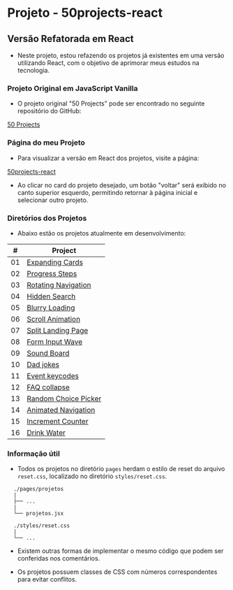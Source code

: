 # Projeto - 50projects-react

## Versão Refatorada em React

- Neste projeto, estou refazendo os projetos já existentes em uma versão utilizando React, com o objetivo de aprimorar meus estudos na tecnologia.

### Projeto Original em JavaScript Vanilla

- O projeto original "50 Projects" pode ser encontrado no seguinte repositório do GitHub:

[50 Projects](https://github.com/bradtraversy/50projects50days)

### Página do meu Projeto

- Para visualizar a versão em React dos projetos, visite a página:

[50projects-react](https://jorgehenrrique.github.io/50projects-react/)

- Ao clicar no card do projeto desejado, um botão "voltar" será exibido no canto superior esquerdo, permitindo retornar à página inicial e selecionar outro projeto.

### Diretórios dos Projetos

- Abaixo estão os projetos atualmente em desenvolvimento:

<table>
  <thead>
    <tr>
      <th align="center">#</th>
      <th>Project</th>
    </tr>
  </thead>
  <tbody>
    <tr>
      <td align="center">01</td>
      <td><a href="https://github.com/jorgehenrrique/50projects-react/tree/main/src/pages/01expanding-cards">Expanding Cards</a></td>
    </tr>
    <tr>
      <td align="center">02</td>
      <td><a href="https://github.com/jorgehenrrique/50projects-react/tree/main/src/pages/02progress-steps">Progress Steps</a></td>
    </tr>
    <tr>
      <td align="center">03</td>
      <td><a href="https://github.com/jorgehenrrique/50projects-react/tree/main/src/pages/03rotating-nav-animation">Rotating Navigation</a></td>
    </tr>
    <tr>
      <td align="center">04</td>
      <td><a href="https://github.com/jorgehenrrique/50projects-react/tree/main/src/pages/04hidden-search">Hidden Search</a></td>
    </tr>
    <tr>
      <td align="center">05</td>
      <td><a href="https://github.com/jorgehenrrique/50projects-react/tree/main/src/pages/05blurry-loading">Blurry Loading</a></td>
    </tr>
    <tr>
      <td align="center">06</td>
      <td><a href="https://github.com/jorgehenrrique/50projects-react/tree/main/src/pages/06scroll-animation">Scroll Animation</a></td>
    </tr>
    <tr>
      <td align="center">07</td>
      <td><a href="https://github.com/jorgehenrrique/50projects-react/tree/main/src/pages/07split-landing-page">Split Landing Page</a></td>
    </tr>
    <tr>
      <td align="center">08</td>
      <td><a href="https://github.com/jorgehenrrique/50projects-react/tree/main/src/pages/08form-input-wave">Form Input Wave</a></td>
    </tr>
    <tr>
      <td align="center">09</td>
      <td><a href="https://github.com/jorgehenrrique/50projects-react/tree/main/src/pages/09sound-board">Sound Board</a></td>
    </tr>
    <tr>
      <td align="center">10</td>
      <td><a href="https://github.com/jorgehenrrique/50projects-react/tree/main/src/pages/10-dad-jokes">Dad jokes</a></td>
    </tr>
    <tr>
      <td align="center">11</td>
      <td><a href="https://github.com/jorgehenrrique/50projects-react/tree/main/src/pages/11-event-keycodes">Event keycodes</a></td>
    </tr>
    <tr>
      <td align="center">12</td>
      <td><a href="https://github.com/jorgehenrrique/50projects-react/tree/main/src/pages/12-faq-collapse">FAQ collapse</a></td>
    </tr>
    <tr>
      <td align="center">13</td>
      <td><a href="https://github.com/jorgehenrrique/50projects-react/tree/main/src/pages/13-random-choice-picker">Random Choice Picker</a></td>
    </tr>
    <tr>
      <td align="center">14</td>
      <td><a href="https://github.com/jorgehenrrique/50projects-react/tree/main/src/pages/14-animated-navigation">Animated Navigation</a></td>
    </tr>
    <tr>
      <td align="center">15</td>
      <td><a href="https://github.com/jorgehenrrique/50projects-react/tree/main/src/pages/15-incrementing-counter">Increment Counter</a></td>
    </tr>
    <tr>
      <td align="center">16</td>
      <td><a href="https://github.com/jorgehenrrique/50projects-react/tree/main/src/pages/16-drink-water">Drink Water</a></td>
    </tr>
  </tbody>
</table>

### Informação útil

- Todos os projetos no diretório `pages` herdam o estilo de reset do arquivo `reset.css`, localizado no diretório `styles/reset.css`.

```
  ./pages/projetos
  |
  ├── ...
  |
  └── projetos.jsx

  ./styles/reset.css
  |
  └── ...
```

- Existem outras formas de implementar o mesmo código que podem ser conferidas nos comentários.

* Os projetos possuem classes de CSS com números correspondentes para evitar conflitos.
